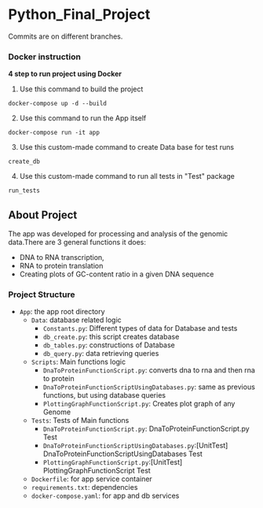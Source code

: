 # Python_Final_Project

Commits are on different branches. 

### Docker instruction
**4 step to run project using Docker**

1) Use this command to build the project 
```
docker-compose up -d --build
```
2) Use this command to run the App itself 
```
docker-compose run -it app
```
3) Use this custom-made command to create Data base for test runs  
```
create_db
```
4) Use this custom-made command to run all tests in "Test"  package

```
run_tests
```

## About Project 


The app was developed for processing and analysis of the genomic data.There are 3 general functions it does:

* DNA to RNA transcription,
* RNA to protein translation
* Creating plots of GC-content ratio in a given DNA sequence


### Project Structure
- `App`: the app root directory
  - `Data`: database related logic
    - `Constants.py`: Different types of data for Database and tests
    - `db_create.py`: this script creates database 
    - `db_tables.py`: constructions of Database 
    - `db_query.py`: data retrieving queries
  - `Scripts`: Main functions logic
    - `DnaToProteinFunctionScript.py`: converts dna to rna and then rna to protein
    - `DnaToProteinFunctionScriptUsingDatabases.py`: same as previous functions, but using database queries
    - `PlottingGraphFunctionScript.py`: Creates plot graph of any Genome
  - `Tests`: Tests of Main functions
    - `DnaToProteinFunctionScript.py`: DnaToProteinFunctionScript.py Test
    - `DnaToProteinFunctionScriptUsingDatabases.py`:[UnitTest] DnaToProteinFunctionScriptUsingDatabases Test
    - `PlottingGraphFunctionScript.py`:[UnitTest] PlottingGraphFunctionScript Test
  - `Dockerfile`: for app service container
  - `requirements.txt`: dependencies
  - `docker-compose.yaml`: for app and db services



